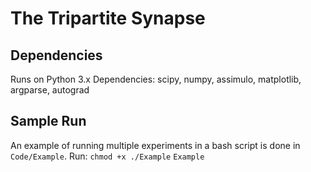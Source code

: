 # The Tripartite Synapse

## Dependencies
Runs on Python 3.x
Dependencies: scipy, numpy, assimulo, matplotlib, argparse, autograd

## Sample Run
An example of running multiple experiments in a bash script is done in `Code/Example`. Run:
`chmod +x ./Example`
`Example`


